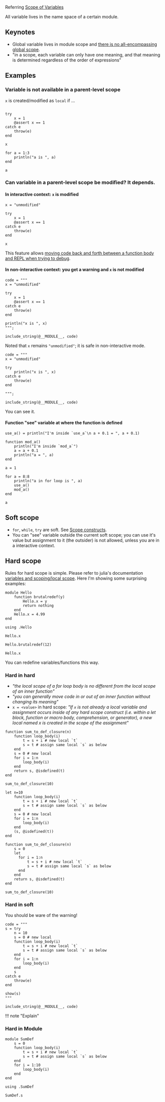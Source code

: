 
Referring [Scope of Variables](https://docs.julialang.org/en/v1/manual/variables-and-scoping/#scope-of-variables)


All variable lives in the name space of a certain module.


## Keynotes

- Global variable lives in module scope and [there is no all-encompassing global scope](https://docs.julialang.org/en/v1/manual/variables-and-scoping/#Global-Scope).
- "in a scope, each variable can only have one meaning, and that meaning is determined regardless of the order of expressions"

## Examples

### Variable is not available in a parent-level scope 

`x` is created/modified as `local` if ...

```@repl

try
    x = 1
    @assert x == 1
catch e
    throw(e)
end

x

```


```@repl
for a = 1:3
    println("a is ", a)
end

a

```

### Can variable in a parent-level scope be modified? It depends.
#### In interactive context: `x` is modified


```@repl
x = "unmodified"

try
    x = 1
    @assert x == 1
catch e
    throw(e)
end

x
```

This feature allows [moving code back and forth between a function body and REPL when trying to debug](https://docs.julialang.org/en/v1/manual/variables-and-scoping/#on-soft-scope).

#### In non-interactive context: you get a warning and `x` is not modified


```@repl
code = """
x = "unmodified"

try
    x = 1
    @assert x == 1
catch e
    throw(e)
end

println("x is ", x)
""";

include_string(@__MODULE__, code)
```

Noted that `x` remains `"unmodified"`; it is safe in non-interactive mode.


```@repl
code = """
x = "unmodified"

try
    println("x is ", x)
catch e
    throw(e)
end

""";

include_string(@__MODULE__, code)
```

You can see it.


#### Function "see" variable at where the function is defined

```@repl
use_a() = println("I'm inside `use_a`\n a + 0.1 = ", a + 0.1)

function mod_a()
    println("I'm inside `mod_a`")
    a = a + 0.1
    println("a = ", a)
end

a = 1

for a = 8:8
    println("a in for loop is ", a)
    use_a()
    mod_a()
end

a

```




## Soft scope

- `for`, `while`, `try` are soft. See [Scope constructs](https://docs.julialang.org/en/v1/manual/variables-and-scoping/#man-scope-table).
- You can "see" variable outside the current soft scope; you can use it's value but assignment to it (the outsider) is not allowed, unless you are in a interactive context.

## Hard scope

Rules for hard scope is simple. Please refer to julia's documentation [variables and scoping/local scope](https://docs.julialang.org/en/v1/manual/variables-and-scoping/#local-scope).
Here I'm showing some surprising examples:

```@repl b49w5d
module Hello
    function brutalredef(y)
        Hello.x = y
        return nothing
    end
    Hello.x = 4.99
end

using .Hello

Hello.x

Hello.brutalredef(12)

Hello.x
```

You can redefine variables/functions this way.

### Hard in hard

- *"the local scope of a for loop body is no different from the local scope of an inner function"*
- *"you can generally move code in or out of an inner function without changing its meaning"*
- `x = <value>` in hard scope: *"If `x` is not already a local variable and assignment occurs inside of any hard scope construct (i.e. within a let block, function or macro body, comprehension, or generator), a new local named x is created in the scope of the assignment"*



```@example
function sum_to_def_closure(n)
    function loop_body(i)
        t = s + i # new local `t`
        s = t # assign same local `s` as below
    end
    s = 0 # new local
    for i = 1:n
        loop_body(i)
    end
    return s, @isdefined(t)
end

sum_to_def_closure(10)
```



```@example
let n=10
    function loop_body(i)
        t = s + i # new local `t`
        s = t # assign same local `s` as below
    end
    s = 0 # new local
    for i = 1:n
        loop_body(i)
    end
    (s, @isdefined(t))
end
```



```@example
function sum_to_def_closure(n)
    s = 0
    let
      for i = 1:n
          t = s + i # new local `t`
          s = t # assign same local `s` as below
      end
    end
    return s, @isdefined(t)
end

sum_to_def_closure(10)
```

### Hard in soft

You should be ware of the warning!

```@example
code = """
s = try 
    n = 10
    s = 0 # new local
    function loop_body(i)
        t = s + i # new local `t`
        s = t # assign same local `s` as below
    end
    for i = 1:n
        loop_body(i)
    end
    s
catch e
    throw(e)
end

show(s)
"""

include_string(@__MODULE__, code)
```


!!! note "Explain"
    



### Hard in Module


```@repl
module SumDef
    s = 0
    function loop_body(i)
        t = s + i # new local `t`
        s = t # assign same local `s` as below
    end
    for i = 1:10
        loop_body(i)
    end
end

using .SumDef

SumDef.s
```

